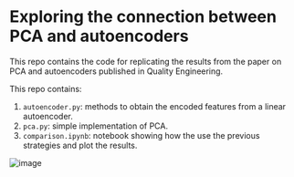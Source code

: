 # Exploring the connection between PCA and autoencoders
This repo contains the code for replicating the results from the paper on PCA and autoencoders published in Quality Engineering.

This repo contains:
1. `autoencoder.py`: methods to obtain the encoded features from a linear autoencoder.
2. `pca.py`: simple implementation of PCA.
3. `comparison.ipynb`: notebook showing how the use the previous strategies and plot the results.

![image](https://github.com/dcacciarelli/pca-vs-autoencoders/assets/83544651/5c004a09-6064-4bc2-bff1-98d7270006ec)
